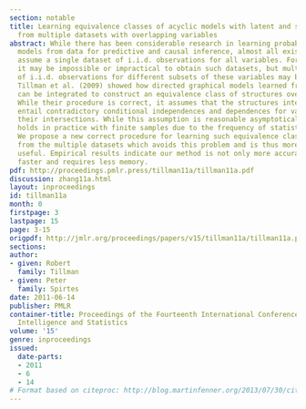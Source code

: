 ```yaml
---
section: notable
title: Learning equivalence classes of acyclic models with latent and selection variables
  from multiple datasets with overlapping variables
abstract: While there has been considerable research in learning probabilistic graphical
  models from data for predictive and causal inference, almost all existing algorithms
  assume a single dataset of i.i.d. observations for all variables. For many applications,
  it may be impossible or impractical to obtain such datasets, but multiple datasets
  of i.i.d. observations for different subsets of these variables may be available.
  Tillman et al. (2009) showed how directed graphical models learned from such datasets
  can be integrated to construct an equivalence class of structures over all variables.
  While their procedure is correct, it assumes that the structures integrated do not
  entail contradictory conditional independences and dependences for variables in
  their intersections. While this assumption is reasonable asymptotically, it rarely
  holds in practice with finite samples due to the frequency of statistical errors.
  We propose a new correct procedure for learning such equivalence classes directly
  from the multiple datasets which avoids this problem and is thus more practically
  useful. Empirical results indicate our method is not only more accurate, but also
  faster and requires less memory.
pdf: http://proceedings.pmlr.press/tillman11a/tillman11a.pdf
discussion: zhang11a.html
layout: inproceedings
id: tillman11a
month: 0
firstpage: 3
lastpage: 15
page: 3-15
origpdf: http://jmlr.org/proceedings/papers/v15/tillman11a/tillman11a.pdf
sections: 
author:
- given: Robert
  family: Tillman
- given: Peter
  family: Spirtes
date: 2011-06-14
publisher: PMLR
container-title: Proceedings of the Fourteenth International Conference on Artificial
  Intelligence and Statistics
volume: '15'
genre: inproceedings
issued:
  date-parts:
  - 2011
  - 6
  - 14
# Format based on citeproc: http://blog.martinfenner.org/2013/07/30/citeproc-yaml-for-bibliographies/
---
```

